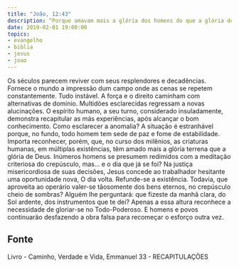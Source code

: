 ```yaml
---
title: "João, 12:43"
description: “Porque amavam mais a glória dos homens do que a glória de Deus.”
date: 2019-02-01 19:00:00
topics: 
- evangelho
- biblia
- jesus
- joao
---
```


Os séculos parecem reviver com seus resplendores e decadências.
Fornece o mundo a impressão dum campo onde as cenas se repetem
constantemente.
Tudo instável.
A força e o direito caminham com alternativas de domínio. Multidões
esclarecidas regressam a novas alucinações. O espírito humano, a seu turno,
considerado insuladamente, demonstra recapitular as más experiências, após
alcançar o bom conhecimento.
Como esclarecer a anomalia? A situação é estranhável porque, no fundo,
todo homem tem sede de paz e fome de estabilidade. Importa reconhecer,
porém, que, no curso dos milênios, as criaturas humanas, em múltiplas
existências, têm amado mais a glória terrena que a glória de Deus.
Inúmeros homens se presumem redimidos com a meditação criteriosa do
crepúsculo, mas... e o dia que já se foi? Na justiça misericordiosa de suas decisões, Jesus concede ao trabalhador hesitante uma oportunidade nova, O dia
volta. Refunde-se a existência. Todavia, que aproveita ao operário valer-se tãosomente dos bens eternos, no crepúsculo cheio de sombras?
Alguém lhe perguntará: que fizeste da manhã clara, do Sol ardente, dos
instrumentos que te dei? Apenas a essa altura reconhece a necessidade de
gloriar-se no Todo-Poderoso. E homens e povos continuarão desfazendo a
obra falsa para recomeçar o esforço outra vez.




## Fonte
Livro - Caminho, Verdade e Vida, Emmanuel
33 -  RECAPITULAÇÕES
